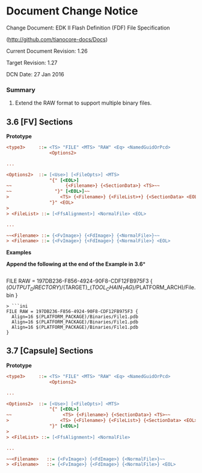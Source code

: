 # Document Change Notice


Change Document: EDK II Flash Definition (FDF) File Specification

(http://github.com/tianocore-docs/Docs)

Current Document Revision: 1.26

Target Revision: 1.27

DCN Date: 27 Jan 2016


### Summary

1. Extend the RAW format to support multiple binary files.


## 3.6 [FV] Sections

**Prototype**

```ini
<type3>     ::= <TS> "FILE" <MTS> "RAW" <Eq> <NamedGuidOrPcd>
                <Options2>

...

<Options2>  ::= [<Use>] [<FileOpts>] <MTS>
                "{" [<EOL>]
~~                    {<Filename>} {<SectionData>} <TS>~~
~~                "}" [<EOL>]~~
>                   <TS> {<Filename>} {<FileList>+} {<SectionData> <EOL>}
                "}" <EOL>
>
> <FileList> ::= [<FfsAlignment>] <NormalFile> <EOL>

...

~~<Filename> ::= {<FvImage>} {<FdImage>} {<NormalFile>}~~
> <Filename> ::= {<FvImage>} {<FdImage>} {<NormalFile>} <EOL>

```

**Examples**

**Append the following at the end of the Example in 3.6***

> ```ini
FILE RAW = 197DB236-F856-4924-90F8-CDF12FB975F3 {
$(OUTPUT_DIRECTORY)/$(TARGET)_$(TOOL_CHAIN_TAG)/$PLATFORM_ARCH)/File.bin
}
```
> ```ini
FILE RAW = 197DB236-F856-4924-90F8-CDF12FB975F3 {
  Align=16 $(PLATFORM_PACKAGE)/Binaries/File1.pdb
  Align=16 $(PLATFORM_PACKAGE)/Binaries/File1.pdb
  Align=16 $(PLATFORM_PACKAGE)/Binaries/File1.pdb
}
```


## 3.7 [Capsule] Sections

**Prototype**

```ini
<type3>     ::= <TS> "FILE" <MTS> "RAW" <Eq> <NamedGuidOrPcd>
                <Options2>

...

<Options2>  ::= [<Use>] [<FileOpts>] <MTS>
                "{" [<EOL>]
~~                   <TS> {<Filename>} {<SectionData>} <TS>~~
>                   <TS> {<Filename>} {<FileList>} {<SectionData> <EOL>}
                "}" [<EOL>]
>
> <FileList> ::= [<FfsAlignment>] <NormalFile>

...

~~<Filename>   ::= {<FvImage>} {<FdImage>} {<NormalFile>}~~
> <Filename>   ::= {<FvImage>} {<FdImage>} {<NormalFile>} <EOL>

```